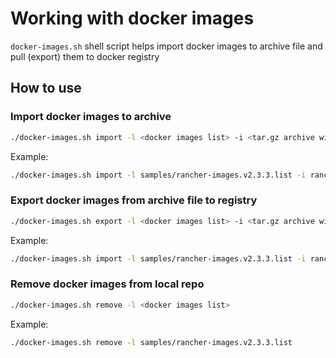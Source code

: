# Working with docker images

`docker-images.sh` shell script helps import docker images to archive file and pull (export) them to docker registry

## How to use

### Import docker images to archive

```sh
./docker-images.sh import -l <docker images list> -i <tar.gz archive with docker images>
```
Example:
```sh
./docker-images.sh import -l samples/rancher-images.v2.3.3.list -i rancher-images.v2.3.3.tar.gz
```

### Export docker images from archive file to registry

```sh
./docker-images.sh export -l <docker images list> -i <tar.gz archive with docker images> --registry <registry server with port>
```
Example:
```sh
./docker-images.sh import -l samples/rancher-images.v2.3.3.list -i rancher-images.v2.3.3.tar.gz --registry localhost:5000
```

### Remove docker images from local repo

```sh
./docker-images.sh remove -l <docker images list>
```
Example:
```sh
./docker-images.sh remove -l samples/rancher-images.v2.3.3.list 
```


